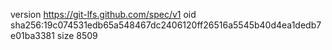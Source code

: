 version https://git-lfs.github.com/spec/v1
oid sha256:19c074531edb65a548467dc2406120ff26516a5545b40d4ea1dedb7e01ba3381
size 8509
